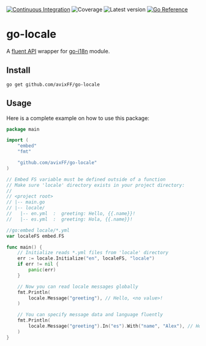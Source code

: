 [![Continuous Integration](https://github.com/avixFF/go-locale/actions/workflows/ci.yml/badge.svg)](https://github.com/avixFF/go-locale/actions/workflows/ci.yml)
![Coverage](https://img.shields.io/badge/Coverage-71.8%25-brightgreen)
![Latest version](https://img.shields.io/badge/Latest%20version-v0.2.0-blue)
[![Go Reference](https://pkg.go.dev/badge/github.com/avixFF/go-locale.svg)](https://pkg.go.dev/github.com/avixFF/go-locale)

# go-locale

A [fluent API](https://www.martinfowler.com/bliki/FluentInterface.html) wrapper
for [go-i18n](https://github.com/nicksnyder/go-i18n) module.

## Install

```
go get github.com/avixFF/go-locale
```

## Usage

Here is a complete example on how to use this package:

```go
package main

import (
	"embed"
	"fmt"

	"github.com/avixFF/go-locale"
)

// Embed FS variable must be defined outside of a function
// Make sure 'locale' directory exists in your project directory:
//
// <project root>
// |-- main.go
// |-- locale/
//   |-- en.yml  :  greeting: Hello, {{.name}}!
//   |-- es.yml  :  greeting: Hola, {{.name}}!

//go:embed locale/*.yml
var localeFS embed.FS

func main() {
	// Initialize reads *.yml files from 'locale' directory
	err := locale.Initialize("en", localeFS, "locale")
	if err != nil {
		panic(err)
	}

	// Now you can read locale messages globally
	fmt.Println(
		locale.Message("greeting"), // Hello, <no value>!
	)

	// You can specify message data and language fluently
	fmt.Println(
		locale.Message("greeting").In("es").With("name", "Alex"), // Hola, Alex!
	)
}

```
